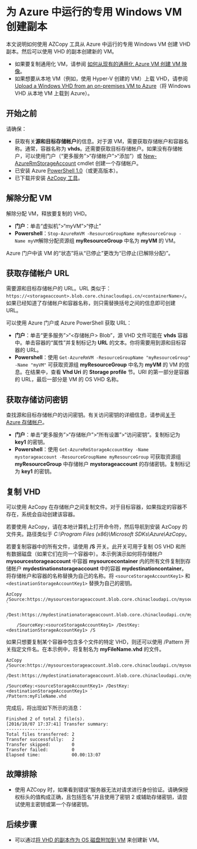 <properties
    pageTitle="在 Azure 中创建专用 VM 的副本 | Azure"
    description="了解如何在 Resource Manager 部署模型中，为 Azure 中运行的专用 Windows VM 创建副本。"
    services="virtual-machines-windows"
    documentationcenter=""
    author="cynthn"
    manager="timlt"
    editor=""
    tags="azure-resource-manager" />
<tags 
    ms.assetid="ce7e6cd3-6a4a-4fab-bf66-52f699b1398a"
    ms.service="virtual-machines-windows"
    ms.workload="infrastructure-services"
    ms.tgt_pltfrm="vm-windows"
    ms.devlang="na"
    ms.topic="article"
    ms.date="10/20/2016"
    wacn.date="01/05/2017"
    ms.author="cynthn" />

# 为 Azure 中运行的专用 Windows VM 创建副本
本文说明如何使用 AZCopy 工具从 Azure 中运行的专用 Windows VM 创建 VHD 副本。然后可以使用 VHD 的副本创建新的 VM。

* 如果要复制通用化 VM，请参阅 [如何从现有的通用化 Azure VM 创建 VM 映像](/documentation/articles/virtual-machines-windows-capture-image/)。
* 如果想要从本地 VM（例如，使用 Hyper-V 创建的 VM）上载 VHD，请参阅 [Upload a Windows VHD from an on-premises VM to Azure](/documentation/articles/virtual-machines-windows-upload-image/)（将 Windows VHD 从本地 VM 上载到 Azure）。

## 开始之前
请确保：

* 获取有关**源和目标存储帐户**的信息。对于源 VM，需要获取存储帐户和容器名称。通常，容器名称为 **vhds**。还需要获取目标存储帐户。如果没有存储帐户，可以使用门户（“更多服务”>“存储帐户”>“添加”）或 [New-AzureRmStorageAccount](https://msdn.microsoft.com/zh-cn/library/mt607148.aspx) cmdlet 创建一个存储帐户。
* 已安装 Azure [PowerShell 1.0](https://docs.microsoft.com/powershell/azureps-cmdlets-docs)（或更高版本）。
* 已下载并安装 [AzCopy 工具](/documentation/articles/storage-use-azcopy/)。

## 解除分配 VM
解除分配 VM，释放要复制的 VHD。

* **门户**：单击“虚拟机”>“myVM”>“停止”
* **Powershell**：`Stop-AzureRmVM -ResourceGroupName myResourceGroup -Name myVM`解除分配资源组 **myResourceGroup** 中名为 **myVM** 的 VM。

Azure 门户中该 VM 的“状态”将从“已停止”更改为“已停止(已解除分配)”。

## 获取存储帐户 URL
需要源和目标存储帐户的 URL。URL 类似于：`https://<storageaccount>.blob.core.chinacloudapi.cn/<containerName>/`。如果已经知道了存储帐户和容器名称，则只需替换括号之间的信息即可创建 URL。

可以使用 Azure 门户或 Azure PowerShell 获取 URL：

* **门户**：单击“更多服务”>“<存储帐户> Blob”，源 VHD 文件可能在 **vhds** 容器中。单击容器的“属性”并复制标记为 **URL** 的文本。你将需要用到源和目标容器的 URL。
* **Powershell**：使用 `Get-AzureRmVM -ResourceGroupName "myResourceGroup" -Name "myVM"` 可获取资源组 **myResourceGroup** 中名为 **myVM** 的 VM 的信息。在结果中，查看 **Vhd Uri** 的 **Storage profile** 节。URI 的第一部分是容器的 URL，最后一部分是 VM 的 OS VHD 名称。

## 获取存储访问密钥
查找源和目标存储帐户的访问密钥。有关访问密钥的详细信息，请参阅[关于 Azure 存储帐户](/documentation/articles/storage-create-storage-account/)。

* **门户**：单击“更多服务”>“存储帐户”>“所有设置”>“访问密钥”。复制标记为 **key1** 的密钥。
* **Powershell**：使用 `Get-AzureRmStorageAccountKey -Name mystorageaccount -ResourceGroupName myResourceGroup` 可获取资源组 **myResourceGroup** 中存储帐户 **mystorageaccount** 的存储密钥。复制标记为 **key1** 的密钥。

## 复制 VHD
可以使用 AzCopy 在存储帐户之间复制文件。对于目标容器，如果指定的容器不存在，系统会自动创建该容器。

若要使用 AzCopy，请在本地计算机上打开命令符，然后导航到安装 AzCopy 的文件夹。路径类似于 *C:\\Program Files (x86)\\Microsoft SDKs\\Azure\\AzCopy*。

若要复制容器中的所有文件，请使用 **/S** 开关。此开关可用于复制 OS VHD 和所有数据磁盘（如果它们在同一个容器中）。本示例演示如何将存储帐户 **mysourcestorageaccount** 中容器 **mysourcecontainer** 内的所有文件复制到存储帐户 **mydestinationstorageaccount** 中的容器 **mydestinationcontainer**。将存储帐户和容器的名称替换为自己的名称。将 `<sourceStorageAccountKey1>` 和 `<destinationStorageAccountKey1>` 替换为自己的密钥。

    AzCopy /Source:https://mysourcestorageaccount.blob.core.chinacloudapi.cn/mysourcecontainer `
        /Dest:https://mydestinationatorageaccount.blob.core.chinacloudapi.cn/mydestinationcontainer `
        /SourceKey:<sourceStorageAccountKey1> /DestKey:<destinationStorageAccountKey1> /S

如果只想要复制某个容器中包含多个文件的特定 VHD，则还可以使用 /Pattern 开关指定文件名。在本示例中，将复制名为 **myFileName.vhd** 的文件。

    AzCopy /Source:https://mysourcestorageaccount.blob.core.chinacloudapi.cn/mysourcecontainer `
    /Dest:https://mydestinationatorageaccount.blob.core.chinacloudapi.cn/mydestinationcontainer `
    /SourceKey:<sourceStorageAccountKey1> /DestKey:<destinationStorageAccountKey1> `
    /Pattern:myFileName.vhd

完成后，将出现如下所示的消息：

    Finished 2 of total 2 file(s).
    [2016/10/07 17:37:41] Transfer summary:
    -----------------
    Total files transferred: 2
    Transfer successfully:   2
    Transfer skipped:        0
    Transfer failed:         0
    Elapsed time:            00.00:13:07

## 故障排除
* 使用 AZCopy 时，如果看到错误“服务器无法对请求进行身份验证。请确保授权标头的值构成正确，且包括签名”并且使用了密钥 2 或辅助存储密钥，请尝试使用主密钥或第一个存储密钥。

## 后续步骤
* 可以通过[将 VHD 的副本作为 OS 磁盘附加到 VM](/documentation/articles/virtual-machines-windows-create-vm-specialized/) 来创建新 VM。

<!---HONumber=Mooncake_1212_2016-->